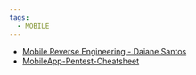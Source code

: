 ```yaml
---
tags:
  - MOBILE
---
```

- [Mobile Reverse Engineering - Daiane Santos](https://github.com/wh0isdxk/AndroidRevEngineering)
- [MobileApp-Pentest-Cheatsheet](https://github.com/wh0isdxk/MobileApp-Pentest-Cheatsheet)